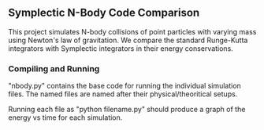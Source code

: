 ## Symplectic N-Body Code Comparison

This project simulates N-body collisions of point particles with varying mass using Newton's law of gravitation. 
We compare the standard Runge-Kutta integrators with Symplectic integrators in their energy conservations.

### Compiling and Running
"nbody.py" contains the base code for running the individual simulation files.
The named files are named after their physical/theoritical setups.

Running each file as "python filename.py" should produce a graph of the energy vs time for each simulation.

